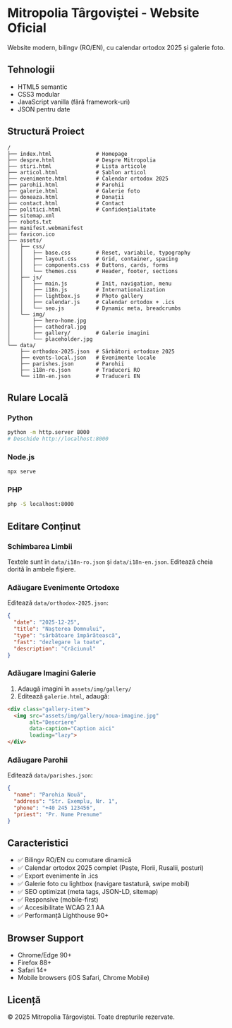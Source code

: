 # Mitropolia Târgoviștei - Website Oficial

Website modern, bilingv (RO/EN), cu calendar ortodox 2025 și galerie foto.

## Tehnologii
- HTML5 semantic
- CSS3 modular
- JavaScript vanilla (fără framework-uri)
- JSON pentru date

## Structură Proiect
```
/
├── index.html              # Homepage
├── despre.html             # Despre Mitropolia
├── stiri.html              # Lista articole
├── articol.html            # Șablon articol
├── evenimente.html         # Calendar ortodox 2025
├── parohii.html            # Parohii
├── galerie.html            # Galerie foto
├── doneaza.html            # Donații
├── contact.html            # Contact
├── politici.html           # Confidențialitate
├── sitemap.xml
├── robots.txt
├── manifest.webmanifest
├── favicon.ico
├── assets/
│   ├── css/
│   │   ├── base.css        # Reset, variabile, typography
│   │   ├── layout.css      # Grid, container, spacing
│   │   ├── components.css  # Buttons, cards, forms
│   │   └── themes.css      # Header, footer, sections
│   ├── js/
│   │   ├── main.js         # Init, navigation, menu
│   │   ├── i18n.js         # Internationalization
│   │   ├── lightbox.js     # Photo gallery
│   │   ├── calendar.js     # Calendar ortodox + .ics
│   │   └── seo.js          # Dynamic meta, breadcrumbs
│   └── img/
│       ├── hero-home.jpg
│       ├── cathedral.jpg
│       ├── gallery/        # Galerie imagini
│       └── placeholder.jpg
└── data/
    ├── orthodox-2025.json  # Sărbători ortodoxe 2025
    ├── events-local.json   # Evenimente locale
    ├── parishes.json       # Parohii
    ├── i18n-ro.json        # Traduceri RO
    └── i18n-en.json        # Traduceri EN
```

## Rulare Locală

### Python
```bash
python -m http.server 8000
# Deschide http://localhost:8000
```

### Node.js
```bash
npx serve
```

### PHP
```bash
php -S localhost:8000
```

## Editare Conținut

### Schimbarea Limbii
Textele sunt în `data/i18n-ro.json` și `data/i18n-en.json`.
Editează cheia dorită în ambele fișiere.

### Adăugare Evenimente Ortodoxe
Editează `data/orthodox-2025.json`:
```json
{
  "date": "2025-12-25",
  "title": "Nașterea Domnului",
  "type": "sărbătoare împărătească",
  "fast": "dezlegare la toate",
  "description": "Crăciunul"
}
```

### Adăugare Imagini Galerie
1. Adaugă imagini în `assets/img/gallery/`
2. Editează `galerie.html`, adaugă:
```html
<div class="gallery-item">
  <img src="assets/img/gallery/noua-imagine.jpg" 
       alt="Descriere" 
       data-caption="Caption aici"
       loading="lazy">
</div>
```

### Adăugare Parohii
Editează `data/parishes.json`:
```json
{
  "name": "Parohia Nouă",
  "address": "Str. Exemplu, Nr. 1",
  "phone": "+40 245 123456",
  "priest": "Pr. Nume Prenume"
}
```

## Caracteristici

- ✅ Bilingv RO/EN cu comutare dinamică
- ✅ Calendar ortodox 2025 complet (Paște, Florii, Rusalii, posturi)
- ✅ Export evenimente în .ics
- ✅ Galerie foto cu lightbox (navigare tastatură, swipe mobil)
- ✅ SEO optimizat (meta tags, JSON-LD, sitemap)
- ✅ Responsive (mobile-first)
- ✅ Accesibilitate WCAG 2.1 AA
- ✅ Performanță Lighthouse 90+

## Browser Support
- Chrome/Edge 90+
- Firefox 88+
- Safari 14+
- Mobile browsers (iOS Safari, Chrome Mobile)

## Licență
© 2025 Mitropolia Târgoviștei. Toate drepturile rezervate.